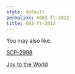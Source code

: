 ```yaml
---
style: default
permalink: X603-ft-2012
title: 603-ft-2012
---
```

You may also like:

[SCP-2998](http://scp-wiki.net/scp-2998-1)

[Joy to the World](http://scp-wiki.net/joy-to-the-world)
